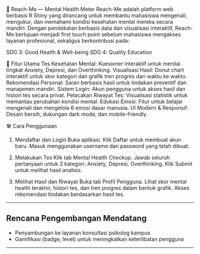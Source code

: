 🧠 Reach-Me — Mental Health Meter
Reach-Me adalah platform web berbasis R Shiny yang dirancang untuk membantu mahasiswa mengenali, mengukur, dan memahami kondisi kesehatan mental mereka secara mandiri. Dengan pendekatan berbasis data dan visualisasi interaktif, Reach-Me bertujuan menjadi first touch point sebelum mahasiswa mengakses layanan profesional, sekaligus berkontribusi pada:

SDG 3: Good Health & Well-being
SDG 4: Quality Education

🚀 Fitur Utama
Tes Kesehatan Mental: Kuesioner interaktif untuk menilai tingkat Anxiety, Depresi, dan Overthinking.
Visualisasi Hasil: Donut chart interaktif untuk skor kategori dan grafik tren progres dari waktu ke waktu.
Rekomendasi Personal: Saran berbasis hasil untuk tindakan preventif dan manajemen mandiri.
Sistem Login: Akun pengguna untuk akses hasil dan histori tes secara privat.
Pelacakan Riwayat Tes: Visualisasi statistik untuk memantau perubahan kondisi mental.
Edukasi Emosi: Fitur untuk belajar mengenali dan mengelola 6 emosi dasar manusia.
UI Modern & Responsif: Desain bersih, dukungan dark mode, dan mobile-friendly.

🛠️ Cara Penggunaan
1. Mendaftar dan Login
Buka aplikasi.
Klik Daftar untuk membuat akun baru.
Masuk menggunakan username dan password yang telah dibuat.

2. Melakukan Tes
Klik tab Mental Health Checkup.
Jawab seluruh pertanyaan untuk 3 kategori: Anxiety, Depresi, Overthinking.
Klik Submit untuk melihat hasil analisis.

3. Melihat Hasil dan Riwayat
Buka tab Profil Pengguna.
Lihat skor mental health terakhir, histori tes, dan tren progres dalam bentuk grafik.
Akses rekomendasi tindakan berdasarkan hasil tes.
---

## Rencana Pengembangan Mendatang

- Penyambungan ke layanan konsultasi psikolog kampus  
- Gamifikasi (badge, level) untuk meningkatkan keterlibatan pengguna  

---
